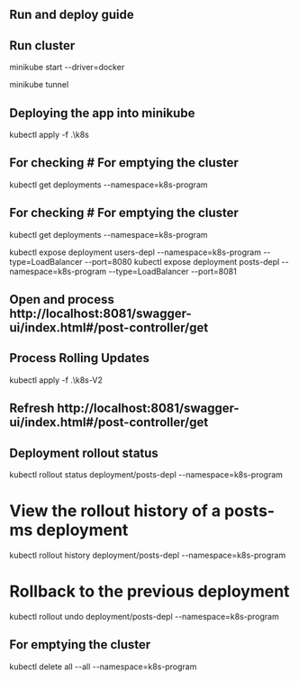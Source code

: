 ## Run and deploy guide

## Run cluster
minikube start --driver=docker

minikube tunnel

## Deploying the app into minikube
kubectl apply -f .\k8s

## For checking # For emptying the cluster
kubectl get deployments --namespace=k8s-program

## For checking # For emptying the cluster
kubectl get deployments --namespace=k8s-program

kubectl expose deployment users-depl --namespace=k8s-program --type=LoadBalancer --port=8080
kubectl expose deployment posts-depl --namespace=k8s-program --type=LoadBalancer --port=8081

## Open and process http://localhost:8081/swagger-ui/index.html#/post-controller/get

## Process Rolling Updates
kubectl apply -f .\k8s-V2

## Refresh http://localhost:8081/swagger-ui/index.html#/post-controller/get

## Deployment rollout status
kubectl rollout status deployment/posts-depl --namespace=k8s-program

# View the rollout history of a posts-ms deployment
kubectl rollout history deployment/posts-depl --namespace=k8s-program

# Rollback to the previous deployment
kubectl rollout undo deployment/posts-depl --namespace=k8s-program

## For emptying the cluster
kubectl delete all --all --namespace=k8s-program
